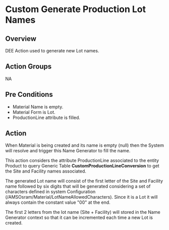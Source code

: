 # Custom Generate Production Lot Names

## Overview

DEE Action used to generate new Lot names.

## Action Groups

NA

## Pre Conditions

* Material Name is empty.
* Material Form is Lot.
* ProductionLine attribute is filled.

## Action

When Material is being created and its name is empty (null) then the System will resolve and trigger this Name Generator to fill the name.

This action considers the attribute ProductionLine associated to the entity Product to query Generic Table **CustomProductionLineConversion** to get the Site and Facility names associated.

The generated Lot name will consist of the first letter of the Site and Facility name followed by six digits that will be generated considering a set of characters defined in system Configuration (/AMSOsram/Material/LotNameAllowedCharacters). Since it is a Lot it will always contain the constant value "00" at the end.

The first 2 letters from the lot name (Site + Facility) will stored in the Name Generator context so that it can be incremented each time a new Lot is created.
